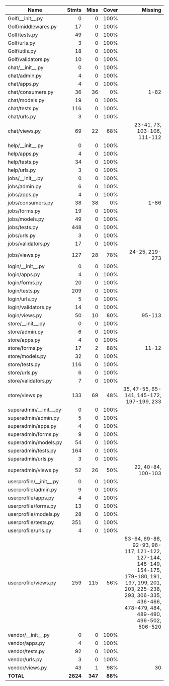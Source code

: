 | Name                        |    Stmts |     Miss |   Cover |   Missing |
|---------------------------- | -------: | -------: | ------: | --------: |
| Golf/\_\_init\_\_.py        |        0 |        0 |    100% |           |
| Golf/middlewares.py         |       17 |        0 |    100% |           |
| Golf/tests.py               |       49 |        0 |    100% |           |
| Golf/urls.py                |        3 |        0 |    100% |           |
| Golf/utils.py               |       18 |        0 |    100% |           |
| Golf/validators.py          |       10 |        0 |    100% |           |
| chat/\_\_init\_\_.py        |        0 |        0 |    100% |           |
| chat/admin.py               |        4 |        0 |    100% |           |
| chat/apps.py                |        4 |        0 |    100% |           |
| chat/consumers.py           |       36 |       36 |      0% |      1-82 |
| chat/models.py              |       19 |        0 |    100% |           |
| chat/tests.py               |      116 |        0 |    100% |           |
| chat/urls.py                |        3 |        0 |    100% |           |
| chat/views.py               |       69 |       22 |     68% |23-41, 73, 103-106, 111-112 |
| help/\_\_init\_\_.py        |        0 |        0 |    100% |           |
| help/apps.py                |        4 |        0 |    100% |           |
| help/tests.py               |       34 |        0 |    100% |           |
| help/urls.py                |        3 |        0 |    100% |           |
| jobs/\_\_init\_\_.py        |        0 |        0 |    100% |           |
| jobs/admin.py               |        6 |        0 |    100% |           |
| jobs/apps.py                |        4 |        0 |    100% |           |
| jobs/consumers.py           |       38 |       38 |      0% |      1-86 |
| jobs/forms.py               |       19 |        0 |    100% |           |
| jobs/models.py              |       49 |        0 |    100% |           |
| jobs/tests.py               |      448 |        0 |    100% |           |
| jobs/urls.py                |        3 |        0 |    100% |           |
| jobs/validators.py          |       17 |        0 |    100% |           |
| jobs/views.py               |      127 |       28 |     78% |24-25, 219-273 |
| login/\_\_init\_\_.py       |        0 |        0 |    100% |           |
| login/apps.py               |        4 |        0 |    100% |           |
| login/forms.py              |       20 |        0 |    100% |           |
| login/tests.py              |      209 |        0 |    100% |           |
| login/urls.py               |        5 |        0 |    100% |           |
| login/validators.py         |       14 |        0 |    100% |           |
| login/views.py              |       50 |       10 |     80% |    95-113 |
| store/\_\_init\_\_.py       |        0 |        0 |    100% |           |
| store/admin.py              |        6 |        0 |    100% |           |
| store/apps.py               |        4 |        0 |    100% |           |
| store/forms.py              |       17 |        2 |     88% |     11-12 |
| store/models.py             |       32 |        0 |    100% |           |
| store/tests.py              |      116 |        0 |    100% |           |
| store/urls.py               |        6 |        0 |    100% |           |
| store/validators.py         |        7 |        0 |    100% |           |
| store/views.py              |      133 |       69 |     48% |35, 47-55, 65-141, 145-172, 197-199, 233 |
| superadmin/\_\_init\_\_.py  |        0 |        0 |    100% |           |
| superadmin/admin.py         |        5 |        0 |    100% |           |
| superadmin/apps.py          |        4 |        0 |    100% |           |
| superadmin/forms.py         |        9 |        0 |    100% |           |
| superadmin/models.py        |       54 |        0 |    100% |           |
| superadmin/tests.py         |      164 |        0 |    100% |           |
| superadmin/urls.py          |        3 |        0 |    100% |           |
| superadmin/views.py         |       52 |       26 |     50% |22, 40-84, 100-103 |
| userprofile/\_\_init\_\_.py |        0 |        0 |    100% |           |
| userprofile/admin.py        |        9 |        0 |    100% |           |
| userprofile/apps.py         |        4 |        0 |    100% |           |
| userprofile/forms.py        |       13 |        0 |    100% |           |
| userprofile/models.py       |       28 |        0 |    100% |           |
| userprofile/tests.py        |      351 |        0 |    100% |           |
| userprofile/urls.py         |        4 |        0 |    100% |           |
| userprofile/views.py        |      259 |      115 |     56% |53-64, 69-88, 92-93, 98-117, 121-122, 127-144, 148-149, 154-175, 179-180, 191, 197, 199, 201, 203, 225-238, 293, 306-335, 436-466, 478-479, 484, 489-490, 496-502, 506-520 |
| vendor/\_\_init\_\_.py      |        0 |        0 |    100% |           |
| vendor/apps.py              |        4 |        0 |    100% |           |
| vendor/tests.py             |       92 |        0 |    100% |           |
| vendor/urls.py              |        3 |        0 |    100% |           |
| vendor/views.py             |       43 |        1 |     98% |        30 |
|                   **TOTAL** | **2824** |  **347** | **88%** |           |
